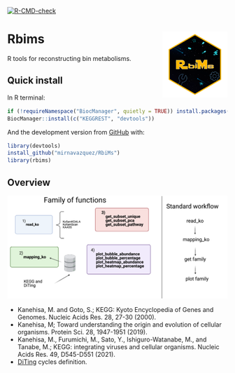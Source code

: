 
<!-- README.md is generated from README.Rmd. Please edit that file -->

<!-- badges: start -->
[![R-CMD-check](https://github.com/mirnavazquez/RbiMs/workflows/R-CMD-check/badge.svg)](https://github.com/mirnavazquez/RbiMs/actions)
<!-- badges: end -->

# **Rbims** <img src="man/figures/Logo-rRbiMs.png"  width="150" height="150" align="right" />

<!-- badges: start -->
<!-- badges: end -->

R tools for reconstructing bin metabolisms.

## Quick install

In R terminal:

``` r
if (!requireNamespace("BiocManager", quietly = TRUE)) install.packages("BiocManager")
BiocManager::install(c("KEGGREST", "devtools"))
```

And the development version from
[GitHub](https://github.com/mirnavazquez/RbiMs) with:

``` r
library(devtools)
install_github("mirnavazquez/RbiMs")
library(rbims)
```

## Overview

![](inst/rRbiMs-3.png)

-   Kanehisa, M. and Goto, S.; KEGG: Kyoto Encyclopedia of Genes and
    Genomes. Nucleic Acids Res. 28, 27-30 (2000).
-   Kanehisa, M; Toward understanding the origin and evolution of
    cellular organisms. Protein Sci. 28, 1947-1951 (2019).
-   Kanehisa, M., Furumichi, M., Sato, Y., Ishiguro-Watanabe, M., and
    Tanabe, M.; KEGG: integrating viruses and cellular organisms.
    Nucleic Acids Res. 49, D545-D551 (2021).
-   [DiTing](https://github.com/xuechunxu/DiTing) cycles definition.
